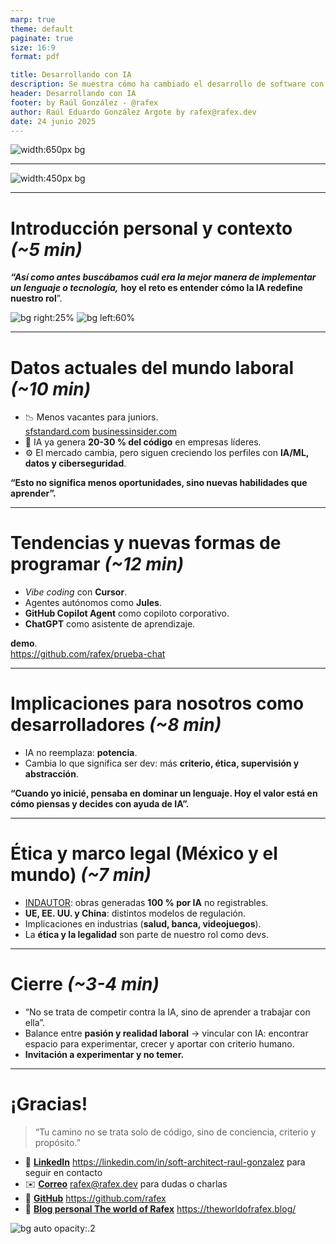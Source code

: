 ```yaml
---
marp: true
theme: default
paginate: true
size: 16:9
format: pdf

title: Desarrollando con IA
description: Se muestra cómo ha cambiado el desarrollo de software con la llegada de la inteligencia artificial, y cómo adaptarse a este nuevo entorno laboral/profesional/personal.
header: Desarrollando con IA
footer: by Raúl González - @rafex
author: Raúl Eduardo González Argote by rafex@rafex.dev
date: 24 junio 2025
---
```


![width:650px bg](assets/images/QR.png)

---

![width:450px bg](assets/images/portada_nueva.png)

---

# **Introducción personal y contexto** *(~5 min)*  

   ***“Así como antes buscábamos cuál era la mejor manera de implementar un lenguaje o tecnología,*** **hoy el reto es entender cómo la IA redefine nuestro rol**”.

   ![bg right:25%](assets/images/tecnologia.png)
   ![bg left:60%](assets/images/estudiante.jpg)

<!-- notes: Breve historia universitaria (UV, sistemas, comunidad). -->

---

# **Datos actuales del mundo laboral** *(~10 min)*  
   - 📉 Menos vacantes para juniors.  
   [sfstandard.com](https://sfstandard.com/2025/05/20/silicon-valley-white-collar-recession-entry-level/?utm_source=chatgpt.com) [businessinsider.com](https://www.businessinsider.com/theres-more-bad-news-for-entry-level-coders-ai-study-2025-8?utm_source=chatgpt.com)
   - 🤖 IA ya genera **20-30 % del código** en empresas líderes.  
   - ⚙️ El mercado cambia, pero siguen creciendo los perfiles con **IA/ML, datos y ciberseguridad**.  
   
   **“Esto no significa menos oportunidades, sino nuevas habilidades que aprender”.**

---

# **Tendencias y nuevas formas de programar** *(~12 min)*  
   - *Vibe coding* con **Cursor**.  
   - Agentes autónomos como **Jules**.  
   - **GitHub Copilot Agent** como copiloto corporativo.  
   - **ChatGPT** como asistente de aprendizaje.  
   
   **demo**.  
   https://github.com/rafex/prueba-chat

---

# **Implicaciones para nosotros como desarrolladores** *(~8 min)*  
   - IA no reemplaza: **potencia**.  
   - Cambia lo que significa ser dev: más **criterio, ética, supervisión y abstracción**.  
   
   **“Cuando yo inicié, pensaba en dominar un lenguaje. Hoy el valor está en cómo piensas y decides con ayuda de IA”.**  

---

# **Ética y marco legal (México y el mundo)** *(~7 min)*  
   - [INDAUTOR](https://indautor.gob.mx/comunicados.php): obras generadas **100 % por IA** no registrables.  
   - **UE, EE. UU. y China**: distintos modelos de regulación.  
   - Implicaciones en industrias (**salud, banca, videojuegos**).  
   - La **ética y la legalidad** son parte de nuestro rol como devs.  

---

# **Cierre** *(~3-4 min)*  
   - “No se trata de competir contra la IA, sino de aprender a trabajar con ella”.  
   - Balance entre **pasión y realidad laboral** → vincular con IA: encontrar espacio para experimentar, crecer y aportar con criterio humano.  
   - **Invitación a experimentar y no temer.**  

---

# ¡Gracias!

> “Tu camino no se trata solo de código, sino de conciencia, criterio y propósito.”

- 🔗 [**LinkedIn**](https://linkedin.com/in/soft-architect-raul-gonzalez) https://linkedin.com/in/soft-architect-raul-gonzalez para seguir en contacto
- ✉️ [**Correo**](mailto:rafex@rafex.dev) rafex@rafex.dev para dudas o charlas
- 🐙 [**GitHub**](https://github.com/rafex) https://github.com/rafex
- 📝 [**Blog personal The world of Rafex**](https://theworldofrafex.blog/) https://theworldofrafex.blog/

![bg auto opacity:.2](assets/images/rafex.png)
